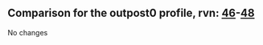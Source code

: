 ## Comparison for the outpost0 profile, rvn: [46](https://github.com/PRO100KatYT/FortniteProfileRevisions/tree/main/profiles/outpost0/46%20outpost0.json)-[48](https://github.com/PRO100KatYT/FortniteProfileRevisions/tree/main/profiles/outpost0/48%20outpost0.json)

No changes
